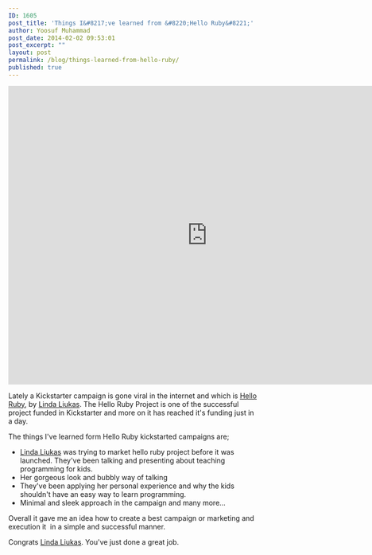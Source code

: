 ```yaml
---
ID: 1605
post_title: 'Things I&#8217;ve learned from &#8220;Hello Ruby&#8221;'
author: Yoosuf Muhammad
post_date: 2014-02-02 09:53:01
post_excerpt: ""
layout: post
permalink: /blog/things-learned-from-hello-ruby/
published: true
---
```

<iframe width="800" height="600" src="https://www.kickstarter.com/projects/lindaliukas/hello-ruby/widget/video.html" frameborder="0" scrolling="no"> </iframe>

Lately a Kickstarter campaign is gone viral in the internet and which is <a title="Hello Ruby" href="https://www.kickstarter.com/projects/lindaliukas/hello-ruby" target="_blank">Hello Ruby</a>, by <a href="https://twitter.com/lindaliukas" target="_blank">Linda Liukas</a>. The Hello Ruby Project is one of the successful project funded in Kickstarter and more on it has reached it's funding just in a day.

The things I've learned form Hello Ruby kickstarted campaigns are;
<ul>
	<li><a href="https://twitter.com/lindaliukas" target="_blank">Linda Liukas</a> was trying to market hello ruby project before it was launched. They've been talking and presenting about teaching programming for kids.</li>
	<li>Her gorgeous look and bubbly way of talking</li>
	<li>They've been applying her personal experience and why the kids shouldn't have an easy way to learn programming.</li>
	<li>Minimal and sleek approach in the campaign and many more...</li>
</ul>
Overall it gave me an idea how to create a best campaign or marketing and execution it  in a simple and successful manner.

Congrats <a href="https://twitter.com/lindaliukas" target="_blank">Linda Liukas</a>. You've just done a great job.
